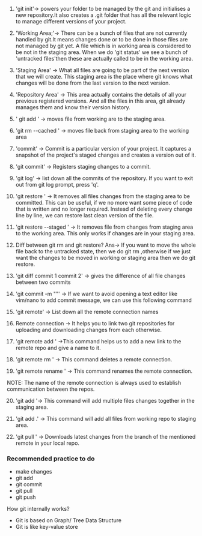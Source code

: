 1. 'git init'-> powers your folder to be managed by the git and initialises a new repository.It also creates a .git folder that has all the relevant logic to manage different versions of your project.

2. 'Working Area;'-> There can be a bunch of files that are not currently handled by git.It means changes done or to be done in those files are not managed by git yet. A file which is in working area is considered to be not in the staging area. When we do 'git status' we see a bunch of 'untracked files'then these are actually called to be in the working area.

3. 'Staging Area' -> What all files are going to be part of the next version that we will create. This staging area is the place where git knows what changes will be done from the last version to the next version.

4. 'Repository Area' -> This area actually contains the details of all your previous registered versions. And all the files in this area, git already manages them and know their version history.

5. ' git add <file>' -> moves file from working are to the staging area.

6. 'git rm --cached <file>' -> moves file back from staging area to the working area

7. 'commit' -> Commit is a particular version of your project. It captures a snapshot of the project's staged changes and creates a version out of it.

8. 'git commit' -> Registers staging changes to a commit.

9. 'git log' -> list down all the commits of the repository. If you want to exit out from git log prompt, press 'q'.

10. 'git restore <file>' -> It removes all files changes from the staging area to be committed. This can be useful, if we no more want some piece of code that is written and no longer required. Instead of deleting every change line by line, we can restore last clean version of the file.

11. 'git restore --staged <file>' -> It removes file from changes from staging area to the working area. This only works if changes are in your staging area.

12. Diff between git rm and git restore?
    Ans-> If you want to move the whole file back to the untracked state, then we do git rm ,otherwise if we just want the changes to be moved in working or staging area then we do git restore.

13. 'git diff commit 1 commit 2' -> gives the difference of all file changes between two commits

14. 'git commit -m "<Your Commit Message>"' -> If we want to avoid opening a text editor like vim/nano to add commit message, we can use this following command

15. 'git remote' -> List down all the remote connection names

16. Remote connection -> It helps you to link two git repositories for uploading and downloading changes from each otherwise.

17. 'git remote add <name of remote connection> <link of the remote connection>' ->This command helps us to add a new link to the remote repo and give a name to it.

18. 'git remote rm <name of remote>' -> This command deletes a remote connection.

19. 'git remote rename <old name> <new name>' -> This command renames the remote connection.

NOTE: The name of the remote connection is always used to establish communication between the repos.

20. 'git add <file1> <file2> <file3>'-> This command will add multiple files changes together in the staging area.

21. 'git add .' -> This command will add all files from working repo to staging area.

22. 'git pull <remote name> <branch name>' -> Downloads latest changes from the branch of
    the mentioned remote in your local repo.

### Recommended practice to do

- make changes
- git add <file>
- git commit
- git pull
- git push

How git internally works?

- Git is based on Graph/ Tree Data Structure
- Git is like key-value store
